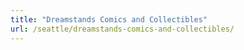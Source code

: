 ```yaml
---
title: "Dreamstands Comics and Collectibles"
url: /seattle/dreamstands-comics-and-collectibles/
---
```

